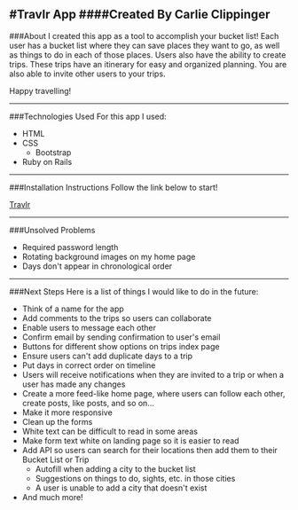 #Travlr App
####Created By Carlie Clippinger
--------
###About
I created this app as a tool to accomplish your bucket list! Each user has a bucket list where they can save places they want to go, as well as things to do in each of those places. Users also have the ability to create trips. These trips have an itinerary for easy and organized planning. You are also able to invite other users to your trips.

Happy travelling!

--------
###Technologies Used
For this app I used:
* HTML
* CSS
    * Bootstrap
* Ruby on Rails

--------
###Installation Instructions
Follow the link below to start!

[Travlr](https://wdi-travel-app.herokuapp.com/)

--------
###Unsolved Problems
* Required password length
* Rotating background images on my home page
* Days don't appear in chronological order

--------
###Next Steps
Here is a list of things I would like to do in the future:
* Think of a name for the app
* Add comments to the trips so users can collaborate
* Enable users to message each other
* Confirm email by sending confirmation to user's email
* Buttons for different show options on trips index page
* Ensure users can't add duplicate days to a trip
* Put days in correct order on timeline
* Users will receive notifications when they are invited to a trip or when a user has made any changes
* Create a more feed-like home page, where users can follow each other, create posts, like posts, and so on...
* Make it more responsive
* Clean up the forms
* White text can be difficult to read in some areas
* Make form text white on landing page so it is easier to read
* Add API so users can search for their locations then add them to their Bucket List or Trip
    * Autofill when adding a city to the bucket list
    * Suggestions on things to do, sights, etc. in those cities
    * A user is unable to add a city that doesn't exist
* And much more!

 

